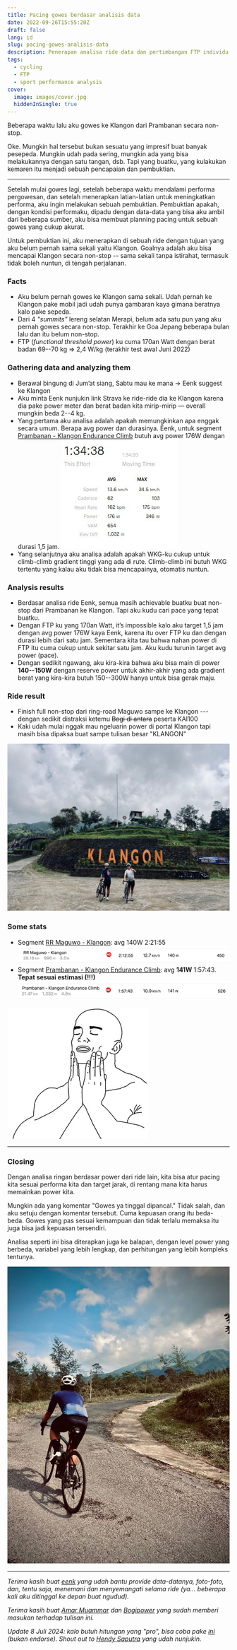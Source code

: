```yaml
---
title: Pacing gowes berdasar analisis data
date: 2022-09-26T15:55:20Z
draft: false
lang: id
slug: pacing-gowes-analisis-data
description: Penerapan analisa ride data dan pertimbangan FTP individu untuk pacing sebuah ride secara tepat.
tags:
  - cycling
  - FTP
  - sport performance analysis
cover:
  image: images/cover.jpg
  hiddenInSingle: true
---
```


Beberapa waktu lalu aku gowes ke Klangon dari Prambanan secara non-stop.

Oke. Mungkin hal tersebut bukan sesuatu yang impresif buat banyak pesepeda. Mungkin udah pada sering, mungkin ada yang bisa melakukannya dengan satu tangan, dsb. Tapi yang buatku, yang kulakukan kemaren itu menjadi sebuah pencapaian dan pembuktian.

---

Setelah mulai gowes lagi, setelah beberapa waktu mendalami performa pergowesan, dan setelah menerapkan latian-latian untuk meningkatkan performa, aku ingin melakukan sebuah pembuktian. Pembuktian apakah, dengan kondisi performaku, dipadu dengan data-data yang bisa aku ambil dari beberapa sumber, aku bisa membuat planning pacing untuk sebuah gowes yang cukup akurat.

Untuk pembuktian ini, aku menerapkan di sebuah ride dengan tujuan yang aku belum pernah sama sekali yaitu Klangon. Goalnya adalah aku bisa mencapai Klangon secara non-stop -- sama sekali tanpa istirahat, termasuk tidak boleh nuntun, di tengah perjalanan.

### Facts

- Aku belum pernah gowes ke Klangon sama sekali. Udah pernah ke Klangon pake mobil jadi udah punya gambaran kaya gimana beratnya kalo pake sepeda.
- Dari 4 _"summits"_ lereng selatan Merapi, belum ada satu pun yang aku pernah gowes secara non-stop. Terakhir ke Goa Jepang beberapa bulan lalu dan itu belum non-stop.
- FTP (_functional threshold power_) ku cuma 170an Watt dengan berat badan 69--70 kg ⇒ 2,4 W/kg (terakhir test awal Juni 2022)

### Gathering data and analyzing them

- Berawal bingung di Jum’at siang, Sabtu mau ke mana → Eenk suggest ke Klangon
- Aku minta Eenk nunjukin link Strava ke ride-ride dia ke Klangon karena dia pake power meter dan berat badan kita mirip-mirip — overall mungkin beda 2--4 kg.
- Yang pertama aku analisa adalah apakah memungkinkan apa enggak secara umum. Berapa avg power dan durasinya. Eenk, untuk segment [Prambanan - Klangon Endurance Climb](https://www.strava.com/segments/19729302) butuh avg power 176W dengan durasi 1,5 jam.
  ![Eenk's PR](images/eenks-pr.jpg#center)
- Yang selanjutnya aku analisa adalah apakah WKG-ku cukup untuk climb-climb gradient tinggi yang ada di rute. Climb-climb ini butuh WKG tertentu yang kalau aku tidak bisa mencapainya, otomatis nuntun.

### Analysis results

- Berdasar analisa ride Eenk, semua masih achievable buatku buat non-stop dari Prambanan ke Klangon. Tapi aku kudu cari pace yang tepat buatku.
- Dengan FTP ku yang 170an Watt, it’s impossible kalo aku target 1,5 jam dengan avg power 176W kaya Eenk, karena itu over FTP ku dan dengan durasi lebih dari satu jam. Sementara kita tau bahwa nahan power di FTP itu cuma cukup untuk sekitar satu jam. Aku kudu turunin target avg power (pace).
- Dengan sedikit ngawang, aku kira-kira bahwa aku bisa main di power **140--150W** dengan reserve power untuk akhir-akhir yang ada gradient berat yang kira-kira butuh 150--300W hanya untuk bisa gerak maju.

### Ride result

- Finish full non-stop dari ring-road Maguwo sampe ke Klangon --- dengan sedikit distraksi ketemu ~~Bogi di antara~~ peserta KAI100
- Kaki udah mulai nggak mau ngeluarin power di portal Klangon tapi masih bisa dipaksa buat sampe tulisan besar "KLANGON"

![Foto yang harus](images/finish.jpg#center "Merapi sedang malu. Menyelimuti puncaknya dengan awan.")

### Some stats

- Segment [RR Maguwo - Klangon](https://www.strava.com/segments/32908149): avg 140W 2:21:55
  ![RR Maguwo - Klangon](images/rr_maguwo-klangon.png#center)
- Segment [Prambanan - Klangon Endurance Climb](https://www.strava.com/segments/19729302): avg **141W** 1:57:43. **Tepat sesuai estimasi (!!!)**
  ![Prambanan - Klangon Endurance Climb](images/prambanan-klangon.png#center)

![.](images/so_good.jpg#center)

---

### Closing

Dengan analisa ringan berdasar power dari ride lain, kita bisa atur pacing kita sesuai performa kita dan target jarak, di rentang mana kita harus memainkan power kita.

Mungkin ada yang komentar "Gowes ya tinggal dipancal." Tidak salah, dan aku setuju dengan komentar tersebut. Cuma kepuasan orang itu beda-beda. Gowes yang pas sesuai kemampuan dan tidak terlalu memaksa itu juga bisa jadi kepuasan tersendiri.

Analisa seperti ini bisa diterapkan juga ke balapan, dengan level power yang berbeda, variabel yang lebih lengkap, dan perhitungan yang lebih kompleks tentunya.

![Last-corner](images/best-view.jpg#center "Ciao!!!")

---

_Terima kasih buat [eenk](https://x.com/hendriansah) yang udah bantu provide data-datanya, foto-foto, dan, tentu saja, menemani dan menyemangati selama ride (ya... beberapa kali aku ditinggal ke depan buat ngudud)._

_Terima kasih buat [Amar Muammar](https://www.strava.com/athletes/41964148) dan [Bogipower](https://www.strava.com/athletes/23853365) yang sudah memberi masukan terhadap tulisan ini._

_Update 8 Juli 2024: kalo butuh hitungan yang "pro", bisa coba pake [ini](https://wwww.bestbikessplit.com/) (bukan endorse). Shout out to [Hendy Saputra](https://www.strava.com/athletes/27389527) yang udah nunjukin._ 
